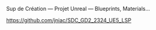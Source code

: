 Sup de Création — Projet Unreal — Blueprints, Materials...

https://github.com/jniac/SDC_GD2_2324_UE5_LSP
